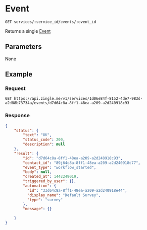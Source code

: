 # Event

    GET services/:service_id/events/:event_id
    
Returns a single [Event]

## Parameters
None

## Example
### Request

    GET https://api.zingle.me/v1/services/1d06e84f-8152-4de7-983d-a2d88b73734a/events/d7d64c8a-8ff1-48ea-a209-a2d240918c93

### Response
``` json
{
    "status": {
        "text": "OK",
        "status_code": 200,
        "description": null
    },
    "result": {
        "id": "d7d64c8a-8ff1-48ea-a209-a2d240918c93",
        "contact_id": "89j64c8a-8ff1-48ea-a209-a2d240918d77",
        "event_type": "workflow_started",
        "body": null,
        "created_at": 1442249019,
        "triggered_by_user": {},
        "automation": {
          "id": "33d64c8a-8ff1-48ea-a209-a2d240918e44",
          "display_name": "Default Survey",
          "type": "survey"
        },
        "message": {}
        
    }
}
```
[Event]: README.md

